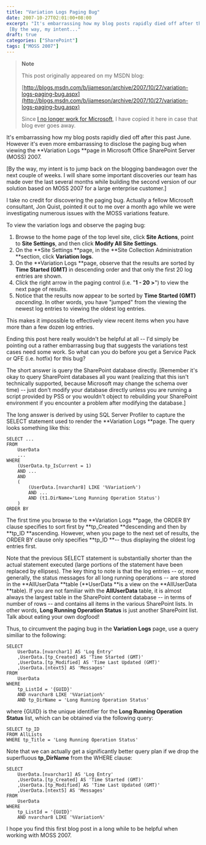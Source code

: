 ```yaml
---
title: "Variation Logs Paging Bug"
date: 2007-10-27T02:01:00+08:00
excerpt: "It's embarrassing how my blog posts rapidly died off after this past June. However it's even more embarrassing to disclose the paging bug when viewing the Variation Logs page in Microsoft Office SharePoint Server (MOSS) 2007. 
 [By the way, my intent..."
draft: true
categories: ["SharePoint"]
tags: ["MOSS 2007"]
---
```


> **Note**
> 
> This post originally appeared on my MSDN blog:
> 
> [http://blogs.msdn.com/b/jjameson/archive/2007/10/27/variation-logs-paging-bug.aspx](http://blogs.msdn.com/b/jjameson/archive/2007/10/27/variation-logs-paging-bug.aspx)
> 
> Since [I no longer work for Microsoft](/blog/jjameson/2011/09/02/last-day-with-microsoft), I have copied it here in case that blog ever goes away.

It's embarrassing how my blog posts rapidly died off after this past June. However it's even more embarrassing to disclose the paging bug when viewing the **Variation Logs **page in Microsoft Office SharePoint Server (MOSS) 2007.

[By the way, my intent is to jump back on the blogging bandwagon over the next couple of weeks. I will share some important discoveries our team has made over the last several months while building the second version of our solution based on MOSS 2007 for a large enterprise customer.]

I take no credit for discovering the paging bug. Actually a fellow Microsoft consultant, Jon Quist, pointed it out to me over a month ago while we were investigating numerous issues with the MOSS variations feature.

To view the variation logs and observe the paging bug:

1. Browse to the home page of the top level site, click **Site Actions**,
   point to **Site Settings**, and then click **Modify All Site
   Settings**.
2. On the **Site Settings **page, in the **Site Collection
   Administration **section, click **Variation logs**.
3. On the **Variation Logs **page, observe that the results are
   sorted by **Time Started (GMT)** in descending order and that only
   the first 20 log entries are shown.
4. Click the right arrow in the paging control (i.e. "**1 - 20 &gt;**")
   to view the next page of results.
5. Notice that the results now appear to be sorted by **Time Started
   (GMT)** *ascending*. In other words, you have "jumped" from the
   viewing the newest log entries to viewing the oldest log entries.

This makes it impossible to effectively view recent items when you have more than a few dozen log entries.

Ending this post here really wouldn't be helpful at all -- I'd simply be pointing out a rather embarrassing bug that suggests the variations test cases need some work. So what can you do before you get a Service Pack or QFE (i.e. hotfix) for this bug?

The short answer is query the SharePoint database directly. [Remember it's okay to query SharePoint databases all you want (realizing that this isn't technically supported, because Microsoft may change the schema over time) -- just don't modify your database directly unless you are running a script provided by PSS or you wouldn't object to rebuilding your SharePoint environment if you encounter a problem after modifying the database.]

The long answer is derived by using SQL Server Profiler to capture the SELECT statement used to render the **Variation Logs **page. The query looks something like this:

```
SELECT ...
FROM
    UserData
    ...
WHERE
    (UserData.tp_IsCurrent = 1)
    AND ...
    AND
    (
        (UserData.[nvarchar8] LIKE '%Variation%')
        AND ...
        AND (t1.DirName='Long Running Operation Status')
    )
ORDER BY
```

The first time you browse to the **Variation Logs **page, the ORDER BY clause specifies to sort first by **tp\_Created **descending and then by **tp\_ID **ascending. However, when you page to the next set of results, the ORDER BY clause only specifies **tp\_ID **-- thus displaying the oldest log entries first.

Note that the previous SELECT statement is substantially shorter than the actual statement executed (large portions of the statement have been replaced by ellipses). The key thing to note is that the log entries -- or, more generally, the status messages for all long running operations -- are stored in the **AllUserData
**table (**UserData **is a view on the **AllUserData
**table). If you are not familiar with the **AllUserData** table, it is almost always the largest table in the SharePoint content database -- in terms of number of rows -- and contains all items in the various SharePoint lists. In other words, **Long Running Operation Status** is just another SharePoint list. Talk about eating your own dogfood!

Thus, to circumvent the paging bug in the **Variation Logs** page, use a query similiar to the following:

```
SELECT
    UserData.[nvarchar1] AS 'Log Entry'
    ,UserData.[tp_Created] AS 'Time Started (GMT)'
    ,UserData.[tp_Modified] AS 'Time Last Updated (GMT)'
    ,UserData.[ntext5] AS 'Messages'
FROM
    UserData
WHERE
    tp_ListId = '{GUID}'
    AND nvarchar8 LIKE '%Variation%'
    AND tp_DirName = 'Long Running Operation Status'
```

where {GUID} is the unique identifier for the **Long Running Operation
Status** list, which can be obtained via the following query:

```
SELECT tp_ID
FROM AllLists
WHERE tp_Title = 'Long Running Operation Status'
```

Note that we can actually get a significantly better query plan if we drop the superfluous **tp\_DirName** from the WHERE clause:

```
SELECT
    UserData.[nvarchar1] AS 'Log Entry'
    ,UserData.[tp_Created] AS 'Time Started (GMT)'
    ,UserData.[tp_Modified] AS 'Time Last Updated (GMT)'
    ,UserData.[ntext5] AS 'Messages'
FROM
    UserData
WHERE
    tp_ListId = '{GUID}'
    AND nvarchar8 LIKE '%Variation%'
```

I hope you find this first blog post in a long while to be helpful when working with MOSS 2007.

